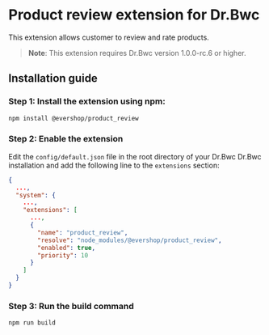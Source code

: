 # Product review extension for Dr.Bwc

This extension allows customer to review and rate products.

> **Note**: This extension requires Dr.Bwc version 1.0.0-rc.6 or higher.

## Installation guide

### Step 1: Install the extension using npm:

```bash
npm install @evershop/product_review

```

### Step 2: Enable the extension

Edit the `config/default.json` file in the root directory of your Dr.Bwc
Dr.Bwc installation and add the following line to the `extensions` section:

```json
{
  ...,
  "system": {
    ...,
    "extensions": [
      ...,
      {
        "name": "product_review",
        "resolve": "node_modules/@evershop/product_review",
        "enabled": true,
        "priority": 10
      }
    ]
  }
}
```

### Step 3: Run the build command

```bash
npm run build
```